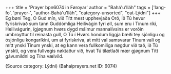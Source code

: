 +++
title = 'Prayer bpn6074 in Føroyar'
author = "Bahá'u'lláh"
tags = ['lang-fo', 'prayer-', "author-Bahá'u'lláh", "category-unsorted", "cat-Lýdni"]
+++
Eg bøni Teg, O Gud mín, við Títt mest upphevjaða Orð, ið Tú hevur fyriskrivað sum tann Guddómliga Heilivágin fyri øll, sum eru í Tínum ríki, Heilivágurin, ígjøgnum hvørs dygd málmur mannalívsins er vorðin umbroyttur til reinasta gull, O Tú í Hvørs hondum liggja bæði tey sjónligu og ósjónligu kongaríkini, um at fyriskriva, at mítt val samsvarar Tínum vali og mítt ynski Tínum ynski, at eg kann vera fullkomiliga nøgdur við tað, ið Tú ynskti, og vera fullvegis nøktaður við, hvat Tú tilætlaði mær gjøgnum Títt gávumildni og Tína vælvild.

(Source category: Lýdni)
(Bahaiprayers.net ID: 6074)
